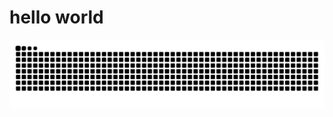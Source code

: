 # hello world

![](https://raw.githubusercontent.com/AgoniGy/AgoniGy/main/assets/github-contribution-grid-snake.svg)
